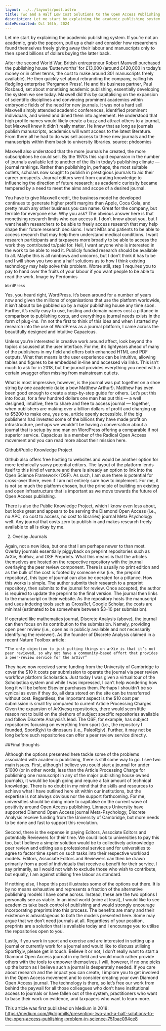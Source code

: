 ```yaml
---
layout: ../../layouts/post.astro
title: Two and a Half Low Cost Solutions to the Open Access Publishing Problem in Science
description: Let me start by explaining the academic publishing system. If you’re not an academic, grab the popcorn, pull up a chair and consider how researchers found themselves freely giving away their labour and manuscripts only to then spend billions of dollars buying the latter back.
dateFormatted: Oct 16th, 2024
---
```


Let me start by explaining the academic publishing system. If you’re not an academic, grab the popcorn, pull up a chair and consider how researchers found themselves freely giving away their labour and manuscripts only to then spend billions of dollars buying the latter back.

After the second World War, British entrepreneur Robert Maxwell purchased the publishing house ‘Butterworths’ for £13,000 (around £420,000 in today’s money or in other terms, the cost to make around 301 manuscripts freely available). He then quickly set about rebranding the company, calling his fledgling enterprise ‘Pergamon Press’. He and his business partner, Paul Rosbaud, set about monetising academic publishing, essentially developing the system we see today. Maxwell did this by capitalising on the expansion of scientific disciplines and convincing prominent academics within embryonic fields of the need for new journals. It was not a hard sell. Maxwell simply attended academic conferences, identified prominent individuals, and wined and dined them into agreement. He understood that high profile names would likely create a buzz and attract others to a journal, but Maxwell knew it didn’t really matter. He knew that as long as journals publish manuscripts, academics will want access to the latest literature. From there all he had to do was sell access to these new journals and the manuscripts within them back to university libraries.
source: phdcomics

Maxwell also understood that the more journals he created, the more subscriptions he could sell. By the 1970s this rapid expansion in the number of journals available led to another of the ills in today’s publishing climate — journal rankings. Rather than publishing in, perhaps, the most suitable outlets, scholars now sought to publish in prestigious journals to aid their career prospects. Journal editors went from curating knowledge to influencing the direction of future research; as academic curiosity became tempered by a need to meet the aims and scope of a desired journal.

You have to give Maxwell credit, the business model he developed continues to generate higher profit margins than Apple, Coca Cola, and pretty much any other business you can name. Great for the company, but terrible for everyone else. Why you ask? The obvious answer here is that monetising research limits who can access it. I don’t know about you, but I want health researchers to be able to freely access research that may help shape their future research decisions. I want MDs and patients to be able to access research that may help them understand medical conditions. I want research participants and taxpayers more broadly to be able to access the work they contributed to/paid for. Hell, I want anyone who is interested in the work to be able to read it. Publicly funded research should be available to all. Maybe this is all rainbows and unicorns, but I don’t think it has to be and I will show you two and a half solutions as to how I think existing technology may help solve this problem.
Worse still, step 1 requires you to pay to hand over the fruits of your labour if you want people to be able to read the work. Image by Perdomics

    WordPress

Yes, you heard right, WordPress. It’s been around for a number of years now and given the millions of organisations that use the platform worldwide, it isn’t about to be gobbled up by a major publishing house any time soon. Further, it’s really easy to use, hosting and domain names cost a pittance in comparison to publishing costs, and everything a journal needs exists in the form of plug-ins. I’m not the first to think of this idea and when I started my research into the use of WordPress as a journal platform, I came across the beautifully designed and intuitive Capacious.

Unless you’re interested in creative work around affect, look beyond the topics discussed at the user interface. For me, it’s lightyears ahead of many of the publishers in my field and offers both enhanced HTML and PDF outputs. What that means is the user experience can be intuitive, allowing tables and figures to be embedded in-line and accessed via links. This isn’t much to ask for in 2018, but the journal provides everything you need with a certain swagger often missing from mainstream outlets.

What is most impressive, however, is the journal was put together on a shoe string by one academic (take a bow Matthew Arthur!). Matthew has even been good enough to create a step-by-step guide for others. Let’s put this into focus, for a few hundred dollars one man has put this — a well designed, intuitive, free to share and free to access journal — together, when publishers are making over a billion dollars of profit and charging up to $5200 to make one, yes one, article openly accessible. If the big publishers had invested some of the billions they have made profit on infrastructure, perhaps we wouldn’t be having a conversation about a journal that is setup by one man on WordPress offering a comparable if not superior service. Capacious is a member of the Radical Open Access movement and you can read more about their mission here.

Github/Public Knowledge Project

Github also offers free hosting to websites and would be another option for more technically savvy potential editors. The layout of the platform lends itself to this kind of venture and there is already an option to link into the Open Science Framework (OSF). As such, I am sure there is potential for cross-over there, even if I am not entirely sure how to implement. For me, it is not so much the platform chosen, but the principle of building on existing and open infrastructure that is important as we move towards the future of Open Access publishing.

There is also the Public Knowledge Project, which I know even less about, but looks great and appears to be serving the Diamond Open Access (i.e., no APC, no cost to access, no cost to libraries) journal Meta Psychology well. Any journal that costs zero to publish in and makes research freely available to all is okay by me.

2. Overlay Journals

Again, not a new idea, but one that I am perhaps newer to than most. Overlay journals essentially piggyback on preprint repositories such as ArXiv, BioRxiv, and OSF Preprints. What this means is that the articles themselves are hosted on the respective repository with the journal overlaying the peer review component. There is usually no print edition and as the bulk of the cost is footed by someone else (i.e., the preprint repository), this type of journal can also be operated for a pittance. How this works is simple. The author submits their research to a preprint repository, then submits to the journal for review. Once accepted, the author is required to update the preprint to the final version. The journal then links to the manuscript on their website. As the repository hosts the manuscript and uses indexing tools such as CrossRef, Google Scholar, the costs are minimal (estimated to be somewhere between $3–10 per submission).

If operated like mathematics journal, Discrete Analysis (above), the journal can then focus on its contribution to the submission. Namely, providing open peer review (i.e., open as in publicly available and not necessarily identifying the reviewer). As the founder of Discrete Analysis claimed in a recent Nature Toolbox article:

    “The only objection to just putting things on arXiv is that it’s not peer reviewed, so why not have a community-based effort that provides a peer-review service for the arXiv?”

They have now received some funding from the University of Cambridge to cover the $10 it costs per submission to operate the journal via peer review workflow platform Scholastica. Just today I was given a virtual tour of the Scholastica system and while I was impressed, I can’t help wondering how long it will be before Elsevier purchases them. Perhaps I shouldn’t be so cynical as even if they do, all data stored on the site can be transferred without cost. Regardless, the important aspect is the $10 cost per submission is small fry compared to current Article Processing Charges. Given the expansion of ArXivesq repositories, there would seem little reason not to build on the plethora of subject specific repositories available and follow Discrete Analysis’s lead. The OSF, for example, has subject repositories focusing on everything from sport (i.e., the repository I founded, SportRχiv) to dinosaurs (i.e., PaleoRχiv). Further, it may not be long before such repositories can offer a peer review service directly.

##Final thoughts

Although the options presented here tackle some of the problems associated with academic publishing, there is still some way to go. I see two main issues. First, although I believe you could start a journal for under $1000 (or in other words, less than the Article Processing Charge for publishing one manuscript in any of the major publishing house owned journals), it would be tough going and require a fair amount of technical knowledge. There is no doubt in my mind that the skills and resources to achieve what I have outlined here sit within our institutions, but the expertise is not always obvious nor the support forthcoming. For me, universities should be doing more to capitalise on the current wave of positivity around Open Access publishing. Linnaeus University have supported Diamond Open Access journal Meta-Psychology, Discrete Analysis receive funding from the University of Cambridge, but more needs to be done and fast to support this revolution.

Second, there is the expense in paying Editors, Associate Editors and potentially Reviewers for their time. We could look to universities to pay this too, but I believe a simpler solution would be to collectively acknowledge peer review and editing as a professional service and for universities to agree to factor time spent on such tasks into their respective workload models. Editors, Associate Editors and Reviewers can then be drawn primarily from a pool of individuals that receive a benefit for their service. I say primarily, as I would not wish to exclude those who wish to contribute, but equally, I am against utilising free labour as standard.

If nothing else, I hope this post illustrates some of the options out there. It is by no means exhaustive and represents a fraction of the alternative publishing models I have come across. Instead, these are the two options I personally see as viable. In an ideal world (mine at least), I would like to see academics take back control of publishing and would strongly encourage incorporating preprints into this process. The benefits are many and their existence is advantageous to both the models presented here. Some may argue that we don’t need journals at all. Regardless of your position, preprints are a solution that is available today and I encourage you to utilise the repositories open to you.

Lastly, if you work in sport and exercise and are interested in setting up a journal or currently work for a journal and would like to discuss utilising SportRχiv, please get in touch. Believe it or not, I don’t really want to start a Diamond Open Access journal in my field and would much rather provide others with the tools to empower themselves. I will, however, if no one picks up the baton as I believe such a journal is desperately needed. If you care about research and the impact you can create, I implore you to get involved in the Open Access movement and to consider creating your own Diamond Open Access journal. The technology is there, so let’s free our work from behind the paywall for all those colleagues who don’t have institutional access to journals or have fallen out of the system, practitioners who want to base their work on evidence, and taxpayers who want to learn more.

This article was first published on Medium in 2018: https://medium.com/@drjpmills/presenting-two-and-a-half-solutions-to-the-open-access-publishing-problem-in-science-751bac094ce8

* * *

